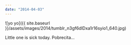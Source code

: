 ```yaml
---
date: "2014-04-03"
---
```


![yo yo]({{ site.baseurl }}/assets/images/2014/tumblr_n3gf6dlDxa1r16syio1_640.jpg)

Little one is sick today. Pobrecita…
